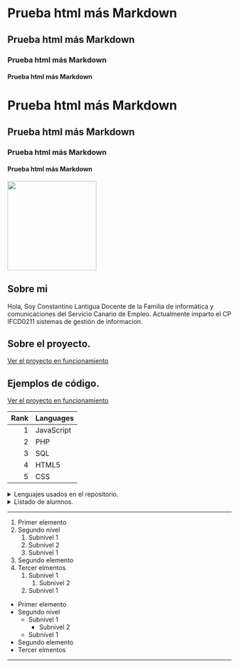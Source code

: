 <h1>Prueba html más Markdown</h1>
<h2>Prueba html más Markdown</h2>
<h3>Prueba html más Markdown</h3>
<h4>Prueba html más Markdown</h4>

# Prueba html más Markdown
## Prueba html más Markdown
### Prueba html más Markdown
#### Prueba html más Markdown


<picture>
<img
    src="https://lantigua21.com/programmer.png"
    style="width: 200px; height: 200px; "
  > 
</picture>

## Sobre mi

Hola, Soy Constantino Lantigua Docente de la Familia de informática y comunicaciones del Servicio Canario de Empleo. Actualmente imparto el CP IFCD0211 sistemas de gestión  de informacion.

## Sobre el proyecto.
[Ver el proyecto en funcionamiento](https://lantigua21.com/ecommerce)

## Ejemplos de código.

<a href="https://lantigua21.com/ecommerce" target="_blank" rel="noopener noreferrer">Ver el proyecto en funcionamiento</a>


| Rank | Languages |
|-----:|-----------|
|     1| JavaScript|
|     2| PHP       |
|     3| SQL       |
|     4| HTML5     |
|     5| CSS       |

<details>
<summary>Lenguajes usados en el repositorio.</summary>

| Rank | Languages |
|-----:|-----------|
|     1| JavaScript|
|     2| PHP       |
|     3| SQL       |
|     4| HTML5     |
|     5| CSS       |

</details>

<details>
<summary>Listado de alumnos.</summary>
  
  - Ana
  - Isabel
  - Carlos
  - JJ
  - David
  - Joel
  - Neftali de jesus
    
</details>

-----  

1. Primer elemento
2. Segundo nivel
    1. Subnivel 1  
      1. Subnivel 2  
    2. Subnivel 1  
3. Segundo elemento  
4. Tercer elmentos
   1. Subnivel 1  
      1. Subnivel 2  
   2. Subnivel 1  

- Primer elemento
- Segundo nivel
    - Subnivel 1  
      - Subnivel 2  
    - Subnivel 1  
- Segundo elemento  
- Tercer elmentos

----- 
